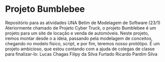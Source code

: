 # Projeto Bumblebee
Repositório para as atividades UNA Betim de Modelagem de Software (23/1)
Ateriormente chamado de Projeto Cyber Truck, o projeto Bumblebee é um projeto para um site de locação e venda de automóveis.
Neste projeto, iremos montar desde o a ideia, passando pela modelagem de conceitos, chegando no modelo fisico, script, e por fim, teremos nosso protótipo.
É um projeto ambicioso, que estou contando com a ajuda de colegas de classe para finalizar-lo:
    Lucas Chagas
    Filipy da Silva Furtado
    Ricardo Pardim Silva
